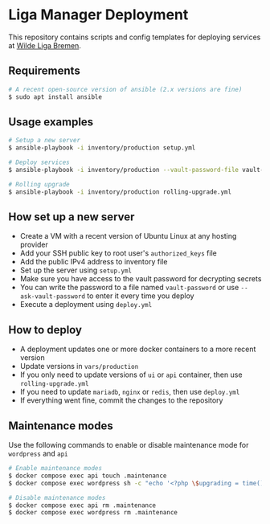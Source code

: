 # Liga Manager Deployment

This repository contains scripts and config templates for deploying
services at [Wilde Liga Bremen](https://www.wildeligabremen.de).

## Requirements

```bash
# A recent open-source version of ansible (2.x versions are fine)
$ sudo apt install ansible
```

## Usage examples

```bash
# Setup a new server
$ ansible-playbook -i inventory/production setup.yml

# Deploy services
$ ansible-playbook -i inventory/production --vault-password-file vault-password deploy.yml

# Rolling upgrade
$ ansible-playbook -i inventory/production rolling-upgrade.yml
```

## How set up a new server

* Create a VM with a recent version of Ubuntu Linux at any hosting provider
* Add your SSH public key to root user's `authorized_keys` file
* Add the public IPv4 address to inventory file
* Set up the server using `setup.yml`
* Make sure you have access to the vault password for decrypting secrets
* You can write the password to a file named `vault-password` or use `--ask-vault-password` to enter it every time you deploy
* Execute a deployment using `deploy.yml`

## How to deploy

* A deployment updates one or more docker containers to a more recent version
* Update versions in `vars/production`
* If you only need to update versions of `ui` or `api` container, then use `rolling-upgrade.yml`
* If you need to update `mariadb`, `nginx` or `redis`, then use `deploy.yml`
* If everything went fine, commit the changes to the repository

## Maintenance modes

Use the following commands to enable or disable maintenance mode for `wordpress` and `api`

```bash
# Enable maintenance modes
$ docker compose exec api touch .maintenance
$ docker compose exec wordpress sh -c "echo '<?php \$upgrading = time();' > .maintenance"

# Disable maintenance modes
$ docker compose exec api rm .maintenance
$ docker compose exec wordpress rm .maintenance
```
